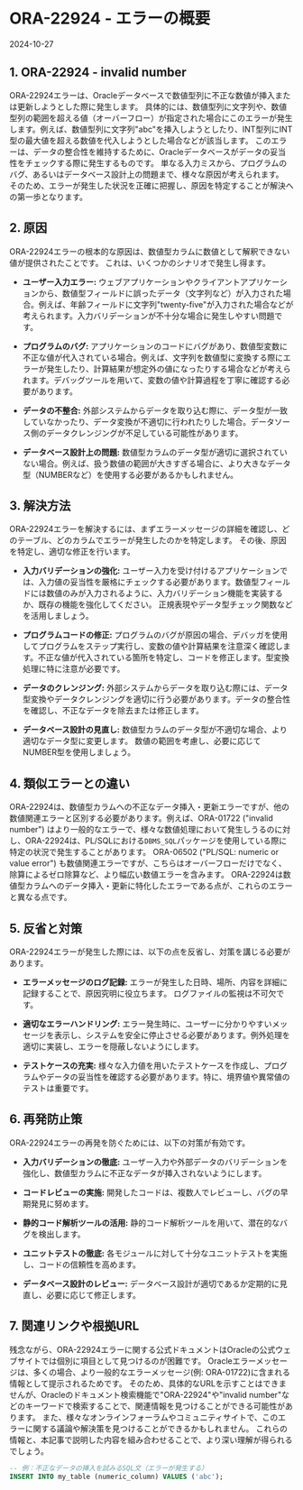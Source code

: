 # ORA-22924 - エラーの概要
2024-10-27

## 1. ORA-22924 - invalid number

ORA-22924エラーは、Oracleデータベースで数値型列に不正な数値が挿入または更新しようとした際に発生します。  具体的には、数値型列に文字列や、数値型列の範囲を超える値（オーバーフロー）が指定された場合にこのエラーが発生します。例えば、数値型列に文字列"abc"を挿入しようとしたり、INT型列にINT型の最大値を超える数値を代入しようとした場合などが該当します。  このエラーは、データの整合性を維持するために、Oracleデータベースがデータの妥当性をチェックする際に発生するものです。  単なる入力ミスから、プログラムのバグ、あるいはデータベース設計上の問題まで、様々な原因が考えられます。  そのため、エラーが発生した状況を正確に把握し、原因を特定することが解決への第一歩となります。


## 2. 原因

ORA-22924エラーの根本的な原因は、数値型カラムに数値として解釈できない値が提供されたことです。  これは、いくつかのシナリオで発生し得ます。

* **ユーザー入力エラー:**  ウェブアプリケーションやクライアントアプリケーションから、数値型フィールドに誤ったデータ（文字列など）が入力された場合。例えば、年齢フィールドに文字列"twenty-five"が入力された場合などが考えられます。入力バリデーションが不十分な場合に発生しやすい問題です。

* **プログラムのバグ:**  アプリケーションのコードにバグがあり、数値型変数に不正な値が代入されている場合。例えば、文字列を数値型に変換する際にエラーが発生したり、計算結果が想定外の値になったりする場合などが考えられます。デバッグツールを用いて、変数の値や計算過程を丁寧に確認する必要があります。

* **データの不整合:**  外部システムからデータを取り込む際に、データ型が一致していなかったり、データ変換が不適切に行われたりした場合。データソース側のデータクレンジングが不足している可能性があります。

* **データベース設計上の問題:**  数値型カラムのデータ型が適切に選択されていない場合。例えば、扱う数値の範囲が大きすぎる場合に、より大きなデータ型（NUMBERなど）を使用する必要があるかもしれません。


## 3. 解決方法

ORA-22924エラーを解決するには、まずエラーメッセージの詳細を確認し、どのテーブル、どのカラムでエラーが発生したのかを特定します。  その後、原因を特定し、適切な修正を行います。

* **入力バリデーションの強化:**  ユーザー入力を受け付けるアプリケーションでは、入力値の妥当性を厳格にチェックする必要があります。数値型フィールドには数値のみが入力されるように、入力バリデーション機能を実装するか、既存の機能を強化してください。  正規表現やデータ型チェック関数などを活用しましょう。

* **プログラムコードの修正:**  プログラムのバグが原因の場合、デバッガを使用してプログラムをステップ実行し、変数の値や計算結果を注意深く確認します。不正な値が代入されている箇所を特定し、コードを修正します。型変換処理に特に注意が必要です。

* **データのクレンジング:**  外部システムからデータを取り込む際には、データ型変換やデータクレンジングを適切に行う必要があります。データの整合性を確認し、不正なデータを除去または修正します。

* **データベース設計の見直し:**  数値型カラムのデータ型が不適切な場合、より適切なデータ型に変更します。  数値の範囲を考慮し、必要に応じてNUMBER型を使用しましょう。


## 4. 類似エラーとの違い

ORA-22924は、数値型カラムへの不正なデータ挿入・更新エラーですが、他の数値関連エラーと区別する必要があります。例えば、ORA-01722 ("invalid number") はより一般的なエラーで、様々な数値処理において発生しうるのに対し、ORA-22924は、PL/SQLにおける`DBMS_SQL`パッケージを使用している際に特定の状況で発生することがあります。  ORA-06502 ("PL/SQL: numeric or value error") も数値関連エラーですが、こちらはオーバーフローだけでなく、除算によるゼロ除算など、より幅広い数値エラーを含みます。  ORA-22924は数値型カラムへのデータ挿入・更新に特化したエラーである点が、これらのエラーと異なる点です。


## 5. 反省と対策

ORA-22924エラーが発生した際には、以下の点を反省し、対策を講じる必要があります。

* **エラーメッセージのログ記録:**  エラーが発生した日時、場所、内容を詳細に記録することで、原因究明に役立ちます。  ログファイルの監視は不可欠です。

* **適切なエラーハンドリング:**  エラー発生時に、ユーザーに分かりやすいメッセージを表示し、システムを安全に停止させる必要があります。例外処理を適切に実装し、エラーを隠蔽しないようにします。

* **テストケースの充実:**  様々な入力値を用いたテストケースを作成し、プログラムやデータの妥当性を確認する必要があります。特に、境界値や異常値のテストは重要です。


## 6. 再発防止策

ORA-22924エラーの再発を防ぐためには、以下の対策が有効です。

* **入力バリデーションの徹底:** ユーザー入力や外部データのバリデーションを強化し、数値型カラムに不正なデータが挿入されないようにします。

* **コードレビューの実施:**  開発したコードは、複数人でレビューし、バグの早期発見に努めます。

* **静的コード解析ツールの活用:**  静的コード解析ツールを用いて、潜在的なバグを検出します。

* **ユニットテストの徹底:** 各モジュールに対して十分なユニットテストを実施し、コードの信頼性を高めます。

* **データベース設計のレビュー:**  データベース設計が適切であるか定期的に見直し、必要に応じて修正します。


## 7. 関連リンクや根拠URL

残念ながら、ORA-22924エラーに関する公式ドキュメントはOracleの公式ウェブサイトでは個別に項目として見つけるのが困難です。  Oracleエラーメッセージは、多くの場合、より一般的なエラーメッセージ(例: ORA-01722)に含まれる情報として提示されるためです。  そのため、具体的なURLを示すことはできませんが、Oracleのドキュメント検索機能で"ORA-22924"や"invalid number"などのキーワードで検索することで、関連情報を見つけることができる可能性があります。  また、様々なオンラインフォーラムやコミュニティサイトで、このエラーに関する議論や解決策を見つけることができるかもしれません。  これらの情報と、本記事で説明した内容を組み合わせることで、より深い理解が得られるでしょう。


```sql
-- 例：不正なデータの挿入を試みるSQL文（エラーが発生する）
INSERT INTO my_table (numeric_column) VALUES ('abc');
```